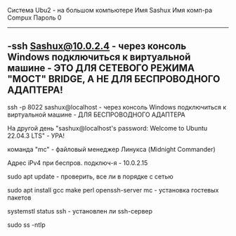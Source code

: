 Система Ubu2 - на большом компьютере
Имя Sashux
Имя комп-ра Compux
Пароль 0

____________________________________
-ssh Sashux@10.0.2.4 - через консоль Windows подключиться к виртуальной машине - ЭТО ДЛЯ СЕТЕВОГО РЕЖИМА "МОСТ" BRIDGE, А НЕ ДЛЯ БЕСПРОВОДНОГО АДАПТЕРА!
----------------------------------------


ssh -p 8022 sashux@localhost - через консоль Windows подключиться к виртуальной машине - ДЛЯ БЕСПРОВОДНОГО АДАПТЕРА

На другой день "sashux@localhost's password:
Welcome to Ubuntu 22.04.3 LTS" - УРА!

команда "mc" - файловый менеджер Линукса (Midnight Commander)

Адрес iPv4 при беспров. подключ-я - 10.0.2.15

sudo apt update - проверить, все ли в порядке с сетью

sudo apt install gcc make perl openssh-server mc - установка гостевых пакетов

systemstl status ssh - установлен ли ssh-сервер

sudo ss -ntlp